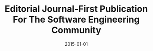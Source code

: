 ---
title: "Editorial Journal-First Publication For The Software Engineering Community"
date: 2015-01-01
venue: ""
paperurl: https://doi.org/10.1145/2837717
authors: "Matthew B Dwyer and David S Rosenblum"
awards: ""
---